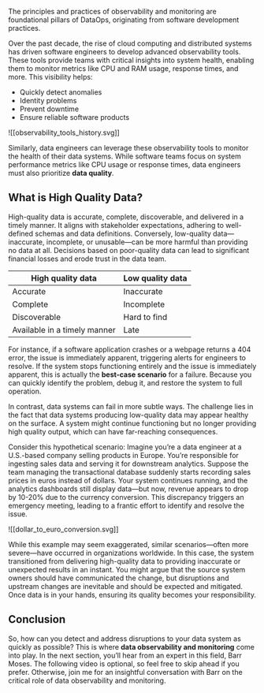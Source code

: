 The principles and practices of observability and monitoring are foundational pillars of DataOps, originating from software development practices. 

Over the past decade, the rise of cloud computing and distributed systems has driven software engineers to develop advanced observability tools. These tools provide teams with critical insights into system health, enabling them to monitor metrics like CPU and RAM usage, response times, and more. This visibility helps:

- Quickly detect anomalies
- Identity problems 
- Prevent downtime
- Ensure reliable software products

![[observability_tools_history.svg]]


Similarly, data engineers can leverage these observability tools to monitor the health of their data systems. While software teams focus on system performance metrics like CPU usage or response times, data engineers must also prioritize **data quality**. 

## What is High Quality Data?

High-quality data is accurate, complete, discoverable, and delivered in a timely manner. It aligns with stakeholder expectations, adhering to well-defined schemas and data definitions. Conversely, low-quality data—inaccurate, incomplete, or unusable—can be more harmful than providing no data at all. Decisions based on poor-quality data can lead to significant financial losses and erode trust in the data team.

| High quality data            | Low quality data |
| ---------------------------- | ---------------- |
| Accurate                     | Inaccurate       |
| Complete                     | Incomplete       |
| Discoverable                 | Hard to find     |
| Available in a timely manner | Late             |

For instance, if a software application crashes or a webpage returns a 404 error, the issue is immediately apparent, triggering alerts for engineers to resolve. If the system stops functioning entirely and the issue is immediately apparent, this is actually the **best-case scenario** for a failure. Because you can quickly identify the problem, debug it, and restore the system to full operation.

In contrast, data systems can fail in more subtle ways. The challenge lies in the fact that data systems producing low-quality data may appear healthy on the surface.  A system might continue functioning but no longer providing high quality output, which can have far-reaching consequences.

Consider this hypothetical scenario: Imagine you’re a data engineer at a U.S.-based company selling products in Europe. You’re responsible for ingesting sales data and serving it for downstream analytics. Suppose the team managing the transactional database suddenly starts recording sales prices in euros instead of dollars. Your system continues running, and the analytics dashboards still display data—but now, revenue appears to drop by 10-20% due to the currency conversion. This discrepancy triggers an emergency meeting, leading to a frantic effort to identify and resolve the issue.

![[dollar_to_euro_conversion.svg]]

While this example may seem exaggerated, similar scenarios—often more severe—have occurred in organizations worldwide. In this case, the system transitioned from delivering high-quality data to providing inaccurate or unexpected results in an instant. You might argue that the source system owners should have communicated the change, but disruptions and upstream changes are inevitable and should be expected and mitigated. Once data is in your hands, ensuring its quality becomes your responsibility.

## Conclusion

So, how can you detect and address disruptions to your data system as quickly as possible? This is where **data observability and monitoring** come into play. In the next section, you’ll hear from an expert in this field, Barr Moses. The following video is optional, so feel free to skip ahead if you prefer. Otherwise, join me for an insightful conversation with Barr on the critical role of data observability and monitoring.